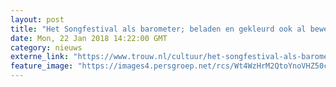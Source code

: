```yaml
---
layout: post
title: "Het Songfestival als barometer; beladen en gekleurd ook al beweren ze het tegendeel"
date: Mon, 22 Jan 2018 14:22:00 GMT
category: nieuws
externe_link: "https://www.trouw.nl/cultuur/het-songfestival-als-barometer-beladen-en-gekleurd-ook-al-beweren-ze-het-tegendeel~a5363fdc/"
feature_image: "https://images4.persgroep.net/rcs/Wt4WzHrM2QtoYnoVHZ50c9xAeX8/diocontent/147839019/_focus/0.47/0.28/_fill/230/230?appId=e9b4e2a1869038ffcaf318a6d1463b0b&quality=0.9&format=jpeg"
---
```



